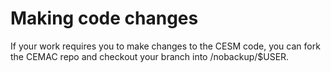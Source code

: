# Making code changes

If your work requires you to make changes to the CESM code, you can fork the CEMAC repo and checkout your branch into /nobackup/$USER. 